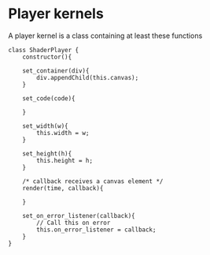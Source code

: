 # Player kernels

A player kernel is a class containing at least these functions

	class ShaderPlayer {
		constructor(){
	
		set_container(div){
			div.appendChild(this.canvas);
		}
		
		set_code(code){
			
		}
		
		set_width(w){
			this.width = w;
		}
		
		set_height(h){
			this.height = h;
		}
		
		/* callback receives a canvas element */
		render(time, callback){
			
		}

		set_on_error_listener(callback){
			// Call this on error
			this.on_error_listener = callback;
		}
	}